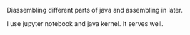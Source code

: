 Diassembling different parts of java and assembling in later.

I use jupyter notebook and java kernel.
It serves well.
